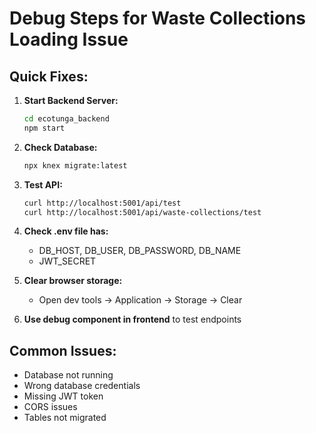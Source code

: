 # Debug Steps for Waste Collections Loading Issue

## Quick Fixes:

1. **Start Backend Server:**
   ```bash
   cd ecotunga_backend
   npm start
   ```

2. **Check Database:**
   ```bash
   npx knex migrate:latest
   ```

3. **Test API:**
   ```bash
   curl http://localhost:5001/api/test
   curl http://localhost:5001/api/waste-collections/test
   ```

4. **Check .env file has:**
   - DB_HOST, DB_USER, DB_PASSWORD, DB_NAME
   - JWT_SECRET

5. **Clear browser storage:**
   - Open dev tools → Application → Storage → Clear

6. **Use debug component in frontend** to test endpoints

## Common Issues:
- Database not running
- Wrong database credentials
- Missing JWT token
- CORS issues
- Tables not migrated 